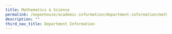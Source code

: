 ```yaml
---
title: Mathematics & Science
permalink: /eopenhouse/academic-information/department-information/mathematics-n-science/
description: ""
third_nav_title: Department Information
---
```

